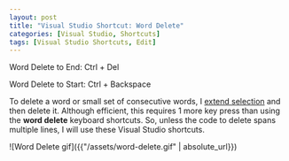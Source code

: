 ```yaml
---
layout: post
title: "Visual Studio Shortcut: Word Delete"
categories: [Visual Studio, Shortcuts]
tags: [Visual Studio Shortcuts, Edit]
---
```


Word Delete to End: Ctrl + Del

Word Delete to Start: Ctrl + Backspace

To delete a word or small set of consecutive words, I [extend selection]({{"/visual-studio-shortcut-extend-selection"}}) and then delete it. Although efficient, this requires 1 more key press than using the __word delete__ keyboard shortcuts. So, unless the code to delete spans multiple lines, I will use these Visual Studio shortcuts.

![Word Delete gif]({{"/assets/word-delete.gif" | absolute_url}})
